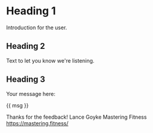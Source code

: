 # Heading 1

Introduction for the user.

## Heading 2

Text to let you know we're listening.

## Heading 3

Your message here:

{{ msg }}

Thanks for the feedback!
Lance Goyke
Mastering Fitness
https://mastering.fitness/